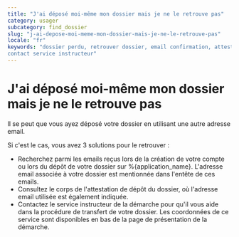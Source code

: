 ```yaml
---
title: "J'ai déposé moi-même mon dossier mais je ne le retrouve pas"
category: usager
subcategory: find_dossier
slug: "j-ai-depose-moi-meme-mon-dossier-mais-je-ne-le-retrouve-pas"
locale: "fr"
keywords: "dossier perdu, retrouver dossier, email confirmation, attestation depot, 
contact service instructeur"
---
```


# J'ai déposé moi-même mon dossier mais je ne le retrouve pas

Il se peut que vous ayez déposé votre dossier en utilisant une autre adresse email.

Si c'est le cas, vous avez 3 solutions pour le retrouver :

- Recherchez parmi les emails reçus lors de la création de votre compte ou lors 
du dépôt de votre dossier sur %{application_name}. L'adresse email associée à 
votre dossier est mentionnée dans l'entête de ces emails.
- Consultez le corps de l'attestation de dépôt du dossier, où l'adresse email
utilisée est également indiquée.
- Contactez le service instructeur de la démarche pour qu'il vous aide dans la
procédure de transfert de votre dossier. Les coordonnées de ce service sont 
disponibles en bas de la page de présentation de la démarche.
